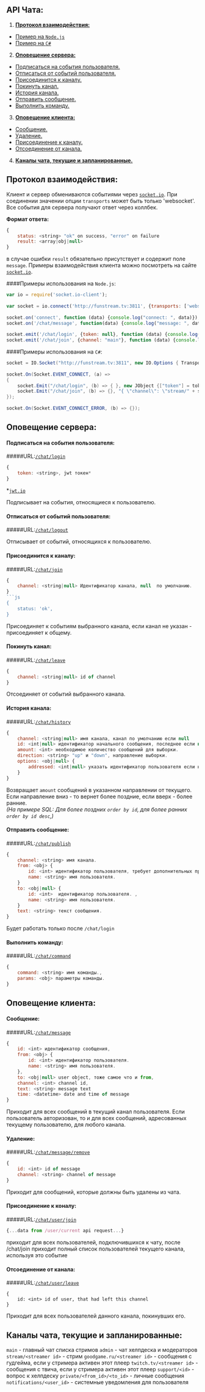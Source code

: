 API Чата:
------------------
1. [**Протокол взаимодействия:**](#Протокол-взаимодействия)  
  - [Пример на `Node.js`](#Примеры-использования-на-nodejs)
  - [Пример на `C#`](#Примеры-использования-на-c)
2. [**Оповещение сервера:**](#Оповещение-сервера)  
  - [Подписаться на события пользователя.](#Подписаться-на-события-пользователя)
  - [Отписаться от событий пользователя.](#Отписаться-от-событий-пользователя)
  - [Присоединится к каналу.](#Присоединится-к-каналу)
  - [Покинуть канал.](#Покинуть-канал)
  - [История канала.](#История-канала)
  - [Отправить сообщение.](#Отправить-сообщение)
  - [Выполнить команду.](#Выполнить-команду)
3. [**Оповещение клиента:**](#Оповещение-клиента)
  - [Сообщение.](#Сообщение) 
  - [Удаление.](#Удаление)
  - [Присоединение к каналу.](#Присоединение-к-каналу)  
  - [Отсоединение от канала.](#Отсоединение-от-канала)
4. [**Каналы чата, текущие и запланированные.**](#Каналы-чата-текущие-и-запланированные)
  
## Протокол взаимодействия:

Клиент и сервер обмениваются событиями через [`socket.io`](http://socket.io/). 
При соединении значении опции `transports` может быть только 'websocket'.
Все события для сервера получают ответ через коллбек.

**Формат ответа:**
```js
{
    status: <string> "ok" on success, "error" on failure
    result: <array|obj|null>
}
```
в случае ошибки `result` обязательно присутствует и содержит поле `message`.
Примеры взаимодействия клиента можно посмотреть на сайте [`socket.io`](http://socket.io/). 

####Примеры использования на `Node.js`:

```js
var io = require('socket.io-client');
 
var socket = io.connect('http://funstream.tv:3811', {transports: ['websocket']});
 
socket.on('connect', function (data) {console.log("connect: ", data)});
socket.on('/chat/message', function(data) {console.log("message: ", data)});
 
socket.emit('/chat/login', {token: null}, function (data) {console.log("login: ", data)});
socket.emit('/chat/join', {channel: "main"}, function (data) {console.log("chat: ", data)});
```

####Примеры использования на `C#`:
```C#
socket = IO.Socket("http://funstream.tv:3811", new IO.Options { Transports = ImmutableList.Create("websocket") });
 
socket.On(Socket.EVENT_CONNECT, (a) =>
{
    socket.Emit("/chat/login", (b) => { }, new JObject {["token"] = token });
    socket.Emit("/chat/join", (b) => {}, "{ \"channel\": \"stream/" + streamerID + "\"}");
});
 
socket.On(Socket.EVENT_CONNECT_ERROR, (b) => {});
```
 
## Оповещение сервера:

#### Подписаться на события пользователя:  
#####URL:[`/chat/login`](http://funstream.tv/api/chat/login)  
```js
{
    token: <string>, jwt токен*
}
```
*[`jwt.io`](http://jwt.io/)   

Подписывает на события, относящиеся к пользователю.
 
#### Отписаться от событий пользователя:  
#####URL:[`/chat/logout`](http://funstream.tv/api/)  

Отписывает от событий, относящихся к пользователю.  

#### Присоединится к каналу:  
#####URL:[`/chat/join`](http://funstream.tv/api/chat/join)  
```js
{
    channel: <string|null> Идентификатор канала, null  по умолчанию.
}
```js 
{
    status: 'ok',
}
```
Присоединяет к событиям выбранного канала, если канал не указан - присоединяет к общему.

#### Покинуть канал:    
#####URL:[`/chat/leave`](http://funstream.tv/api/chat/leave)  
```js
{
    channel: <string|null> id of channel
}
```
Отсоединяет от событий выбранного канала.

#### История канала:   
#####URL:[`/chat/history`](http://funstream.tv/api/chat/history)  
```js
{
    channel: <string|null> имя канала, канал по умолчанию если null
    id: <int|null> идентификатор начального сообщения, последнее если null
    amount: <int> необходимое количество сообщений для выборки.
    direction: <string> "up" и "down", направление выборки.
    options: <obj|null> {
        addressed: <int|null> указать идентификатор пользователя если нужны только адресованные сообщения "+user", все сообщения если null.
    }
}
```
Возвращает `amount` сообщений в указанном направлении от текущего. Если направление вниз - то вернет более поздние, если вверх - более ранние.  
*(На примере SQL: Для более поздних `order by id`, для более ранних `order by id desc`,)*  

#### Отправить сообщение:
#####URL:[`/chat/publish`](http://funstream.tv/api/chat/publish)  
```js
{
    channel: <string> имя канала.
    from: <obj> {
        id: <int> идентификатор пользователя, требует дополнительных привилегий. ,
        name: <string> имя пользователя.
    }
    to: <obj|null> {
        id: <int>  идентификатор пользователя. ,
        name: <string> имя пользователя.
    }
    text: <string> текст сообщения.   
}
```
Будет работать только после `/chat/login`  

#### Выполнить команду:  
#####URL:[`/chat/command`](http://funstream.tv/api/chat/command)  
```js
{
    command: <string> имя команды.,
    params: <obj> параметры команды.
}
```
 
## Оповещение клиента:

#### Сообщение:  
#####URL:[`/chat/message`](http://funstream.tv/api/chat/message)  
```js
{
    id: <int> идентификатор сообщения,
    from: <obj> {
        id: <int> идентификатор пользователя.
        name: <string> имя пользователя.
    },
    to: <obj|null> user object, тоже самое что и from,
    channel: <int> channel id,
    text: <string> message text
    time: <datetime> date and time of message
}
```
Приходит для всех сообщений в текущий канал пользователя. Если пользователь авторизован, то и для всех сообщений, адресованных текущему пользователю, для любого канала.

#### Удаление:  
#####URL:[`/chat/message/remove`](http://funstream.tv/api/chat/message/remove)  
```js
{ 
    id: <int> id of message
    channel: <string> channel of message
}
```
Приходит для сообщений, которые должны быть удалены из чата.

#### Присоединение к коналу:  
#####URL:[`/chat/user/join`](http://funstream.tv/api/chat/user/join)  
```js
{...data from /user/current api request...}
```
приходит для всех пользователей, подключившихся к чату, после /chat/join приходит полный список пользователей текущего канала, используя это событие

#### Отсоединение от канала:  
#####URL:[`/chat/user/leave`](http://funstream.tv/api/chat/user/leave)  
```
{
    id: <int> id of user, that had left this channel
}
```
Приходит для всех пользователей данного канала, покинувших его.

## Каналы чата, текущие и запланированные:

```main``` - главный чат списка стримов
```admin``` - чат хелпдеска и модераторов
```stream/<streamer id>``` - стрим
```goodgame.ru/<streamer id>``` - сообщения с гудгейма, если у стримера активен этот плеер
```twitch.tv/<streamer id>``` - сообщения с твича, если у стримера активен этот плеер
```support/<id>``` - вопрос к хелпдеску
```private/<from_id>/<to_id>``` - личные сообщения
```notifications/<user_id>``` - системные уведомления для пользователя
